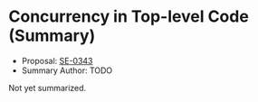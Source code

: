 # Concurrency in Top-level Code (Summary)

* Proposal: [SE-0343](https://github.com/apple/swift-evolution/blob/main/proposals/0343-top-level-concurrency.md)
* Summary Author: TODO

Not yet summarized.

